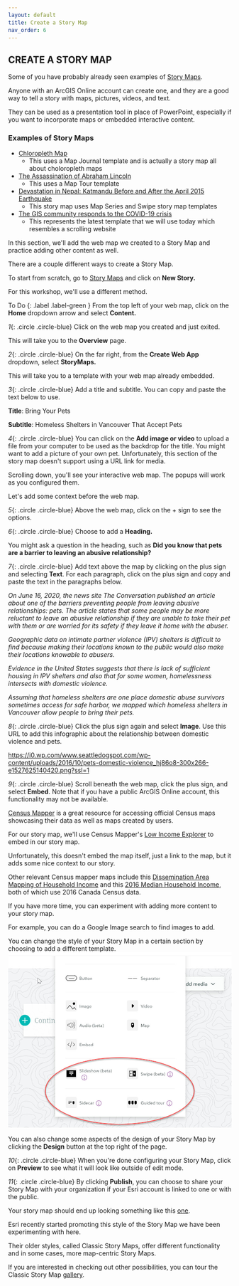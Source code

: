 ```yaml
---
layout: default
title: Create a Story Map
nav_order: 6
---
```


## CREATE A STORY MAP

Some of you have probably already seen examples of [Story Maps](https://www.esri.com/en-us/arcgis/products/arcgis-storymaps/stories).

Anyone with an ArcGIS Online account can create one, and they are a good way to tell a story with maps, pictures, videos, and text.

They can be used as a presentation tool in place of PowerPoint, especially if you want to incorporate maps or embedded interactive content.

### Examples of Story Maps

- [Chloropleth Map](https://arcg.is/15Xffe)
  - This uses a Map Journal template and is actually a story map all about choloropleth maps
- [The Assassination of Abraham Lincoln](https://arcg.is/1LSaGu)
  - This uses a Map Tour template
- [Devastation in Nepal: Katmandu Before and After the April 2015 Earthquake](https://arcg.is/1zvCaX)
  - This story map uses Map Series and Swipe story map templates
- [The GIS community responds to the COVID-19 crisis](https://arcg.is/1qfqiD)
  - This represents the latest template that we will use today which resembles a scrolling website

In this section, we'll add the web map we created to a Story Map and practice adding other content as well.

There are a couple different ways to create a Story Map.

To start from scratch, go to [Story Maps](https://storymaps.arcgis.com/) and click on **New Story.**

For this workshop, we'll use a different method.

To Do 
{: .label .label-green }
From the top left of your web map, click on the **Home** dropdown arrow and select **Content.**

*1*{: .circle .circle-blue} Click on the web map you created and just exited.

This will take you to the **Overview** page.

*2*{: .circle .circle-blue} On the far right, from the **Create Web App** dropdown, select **StoryMaps.**

This will take you to a template with your web map already embedded.

*3*{: .circle .circle-blue} Add a title and subtitle. You can copy and paste the text below to use.

**Title**: Bring Your Pets

**Subtitle**: Homeless Shelters in Vancouver That Accept Pets

*4*{: .circle .circle-blue} You can click on the **Add image or video** to upload a file from your computer to be used as the backdrop for the title. You might want to add a picture of your own pet. Unfortunately, this section of the story map doesn't support using a URL link for media.

Scrolling down, you'll see your interactive web map. The popups will work as you configured them.

Let's add some context before the web map.

*5*{: .circle .circle-blue} Above the web map, click on the + sign to see the options.

*6*{: .circle .circle-blue} Choose to add a **Heading.**

You might ask a question in the heading, such as **Did you know that pets are a barrier to leaving an abusive relationship?**

*7*{: .circle .circle-blue} Add text above the map by clicking on the plus sign and selecting **Text**.
For each paragraph, click on the plus sign and copy and paste the text in the paragraphs below.

*On June 16, 2020, the news site The Conversation published an article about one of the barriers preventing people from leaving abusive relationships: pets. The article states that some people may be more reluctant to leave an abusive relationship if they are unable to take their pet with them or are worried for its safety if they leave it home with the abuser.*

*Geographic data on intimate partner violence (IPV) shelters is difficult to find because making their locations known to the public would also make their locations knowable to abusers.*

*Evidence in the United States suggests that there is lack of sufficient housing in IPV shelters and also that for some women, homelessness intersects with domestic violence.*

*Assuming that homeless shelters are one place domestic abuse survivors sometimes access for safe harbor, we mapped which homeless shelters in Vancouver allow people to bring their pets.*

*8*{: .circle .circle-blue} Click the plus sign again and select **Image**.
Use this URL to add this infographic about the relationship between domestic violence and pets.

https://i0.wp.com/www.seattledogspot.com/wp-content/uploads/2016/10/pets-domestic-violence_hj86o8-300x266-e1527625140420.png?ssl=1

*9*{: .circle .circle-blue} Scroll beneath the web map, click the plus sign, and select **Embed**. Note that if you have a public ArcGIS Online account, this functionality may not be available.

[Census Mapper](https://censusmapper.ca/) is a great resource for accessing official Census maps showcasing their data as well as maps created by users.

For our story map, we'll use Census Mapper's [Low Income Explorer](https://censusmapper.ca/maps/844) to embed in our story map.

Unfortunately, this doesn't embed the map itself, just a link to the map, but it adds some nice context to our story.

Other relevant Census mapper maps include this [Dissemination Area Mapping of Household Income](https://censusmapper.ca/maps/1563#14/49.2783/-123.1140) and this [2016 Median Household Income](https://censusmapper.ca/maps/884), both of which use 2016 Canada Census data.

If you have more time, you can experiment with adding more content to your story map. 

For example, you can do a Google Image search to find images to add.

You can change the style of your Story Map in a certain section by choosing to add a different template.
![storymap.jpg](https://raw.githubusercontent.com/fiddleHeads/intro-AGOL/master/content/images/storymap.jpg)

You can also change some aspects of the design of your Story Map by clicking the **Design** button at the top right of the page.

*10*{: .circle .circle-blue} When you're done configuring your Story Map, click on **Preview** to see what it will look like outside of edit mode.

*11*{: .circle .circle-blue} By clicking **Publish**, you can choose to share your Story Map with your organization if your Esri account is linked to one or with the public.

Your story map should end up looking something like this [one](https://arcg.is/0qWneL).

Esri recently started promoting this style of the Story Map we have been experimenting with here.

Their older styles, called Classic Story Maps, offer different functionality and in some cases, more map-centric Story Maps.

If you are interested in checking out other possibilities, you can tour the Classic Story Map [gallery](https://storymaps-classic.arcgis.com/en/gallery/#s=0&md=storymaps-apps:map-tour).



